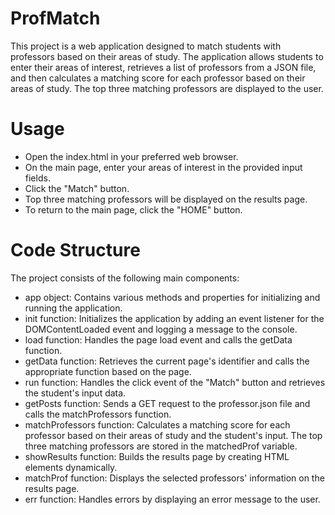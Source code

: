 # ProfMatch

This project is a web application designed to match students with professors based on their areas of study. The application allows students to enter their areas of interest, retrieves a list of professors from a JSON file, and then calculates a matching score for each professor based on their areas of study. The top three matching professors are displayed to the user.

# Usage

- Open the index.html in your preferred web browser.
- On the main page, enter your areas of interest in the provided input fields.
- Click the "Match" button.
- Top three matching professors will be displayed on the results page.
- To return to the main page, click the "HOME" button.


# Code Structure

The project consists of the following main components:

- app object: Contains various methods and properties for initializing and running the application.
- init function: Initializes the application by adding an event listener for the DOMContentLoaded event and logging a message to the console.
- load function: Handles the page load event and calls the getData function.
- getData function: Retrieves the current page's identifier and calls the appropriate function based on the page.
- run function: Handles the click event of the "Match" button and retrieves the student's input data.
- getPosts function: Sends a GET request to the professor.json file and calls the matchProfessors function.
- matchProfessors function: Calculates a matching score for each professor based on their areas of study and the student's input. The top three matching professors are stored in the matchedProf variable.
- showResults function: Builds the results page by creating HTML elements dynamically.
- matchProf function: Displays the selected professors' information on the results page.
- err function: Handles errors by displaying an error message to the user.


